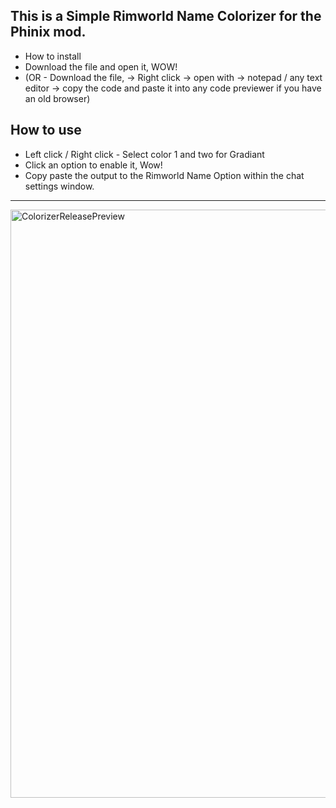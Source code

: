 This is a Simple Rimworld Name Colorizer for the Phinix mod.
-----------------------------------------------------------
- How to install 
- Download the file and open it, WOW!
- (OR - Download the file, -> Right click -> open with -> notepad / any text editor -> copy the code and paste it into any code previewer if you have an old browser)

How to use
----------------------------------------------------------------------------------
- Left click / Right click - Select color 1 and two for Gradiant
- Click an option to enable it, Wow!
- Copy paste the output to the Rimworld Name Option within the chat settings window.
----------------------------------------------------------------------------------
<img width="1111" height="941" alt="ColorizerReleasePreview" src="https://github.com/user-attachments/assets/c64ccc85-93fd-40d6-bc86-5f0f82d65695" />
